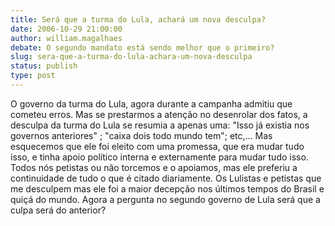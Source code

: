 ```yaml
---
title: Será que a turma do Lula, achará um nova desculpa?
date: 2006-10-29 21:00:00
author: william.magalhaes
debate: O segundo mandato está sendo melhor que o primeiro?
slug: sera-que-a-turma-do-lula-achara-um-nova-desculpa
status: publish 
type: post
---
```


O governo da turma do Lula, agora durante a campanha admitiu que cometeu erros. Mas se prestarmos a atenção no desenrolar dos fatos, a desculpa da turma do Lula se resumia a apenas uma: "Isso já existia nos governos anteriores" ; "caixa dois todo mundo tem"; etc,...
Mas esquecemos que ele foi eleito com uma promessa, que era mudar tudo isso, e tinha apoio político interna e externamente para mudar tudo isso. Todos nós petistas ou não torcemos e o apoiamos, mas ele preferiu a continuidade de tudo o que é citado diariamente. Os Lulistas e petistas que me desculpem mas ele foi a maior decepção nos últimos tempos do Brasil e quiçá do mundo.
Agora a pergunta no segundo governo de Lula será que a culpa será do anterior?

